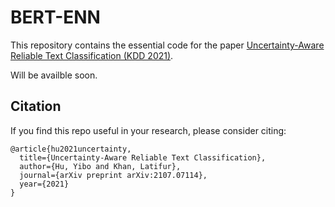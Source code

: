 # BERT-ENN

This repository contains the essential code for the paper [Uncertainty-Aware Reliable Text Classification (KDD 2021)](https://arxiv.org/abs/2107.07114).

Will be availble soon.

## Citation

If you find this repo useful in your research, please consider citing:

    @article{hu2021uncertainty,
      title={Uncertainty-Aware Reliable Text Classification},
      author={Hu, Yibo and Khan, Latifur},
      journal={arXiv preprint arXiv:2107.07114},
      year={2021}
    }
